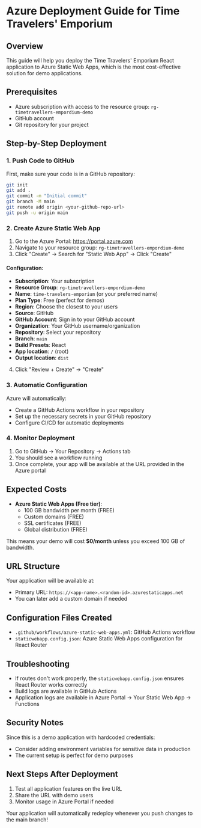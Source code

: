 # Azure Deployment Guide for Time Travelers' Emporium

## Overview
This guide will help you deploy the Time Travelers' Emporium React application to Azure Static Web Apps, which is the most cost-effective solution for demo applications.

## Prerequisites
- Azure subscription with access to the resource group: `rg-timetravellers-empordium-demo`
- GitHub account
- Git repository for your project

## Step-by-Step Deployment

### 1. Push Code to GitHub
First, make sure your code is in a GitHub repository:

```bash
git init
git add .
git commit -m "Initial commit"
git branch -M main
git remote add origin <your-github-repo-url>
git push -u origin main
```

### 2. Create Azure Static Web App

1. Go to the Azure Portal: https://portal.azure.com
2. Navigate to your resource group: `rg-timetravellers-empordium-demo`
3. Click "Create" → Search for "Static Web App" → Click "Create"

#### Configuration:
- **Subscription**: Your subscription
- **Resource Group**: `rg-timetravellers-empordium-demo`
- **Name**: `time-travelers-emporium` (or your preferred name)
- **Plan Type**: Free (perfect for demos)
- **Region**: Choose the closest to your users
- **Source**: GitHub
- **GitHub Account**: Sign in to your GitHub account
- **Organization**: Your GitHub username/organization
- **Repository**: Select your repository
- **Branch**: `main`
- **Build Presets**: React
- **App location**: `/` (root)
- **Output location**: `dist`

4. Click "Review + Create" → "Create"

### 3. Automatic Configuration
Azure will automatically:
- Create a GitHub Actions workflow in your repository
- Set up the necessary secrets in your GitHub repository
- Configure CI/CD for automatic deployments

### 4. Monitor Deployment
1. Go to GitHub → Your Repository → Actions tab
2. You should see a workflow running
3. Once complete, your app will be available at the URL provided in the Azure portal

## Expected Costs
- **Azure Static Web Apps (Free tier)**:
  - 100 GB bandwidth per month (FREE)
  - Custom domains (FREE)
  - SSL certificates (FREE)
  - Global distribution (FREE)

This means your demo will cost **$0/month** unless you exceed 100 GB of bandwidth.

## URL Structure
Your application will be available at:
- Primary URL: `https://<app-name>.<random-id>.azurestaticapps.net`
- You can later add a custom domain if needed

## Configuration Files Created
- `.github/workflows/azure-static-web-apps.yml`: GitHub Actions workflow
- `staticwebapp.config.json`: Azure Static Web Apps configuration for React Router

## Troubleshooting
- If routes don't work properly, the `staticwebapp.config.json` ensures React Router works correctly
- Build logs are available in GitHub Actions
- Application logs are available in Azure Portal → Your Static Web App → Functions

## Security Notes
Since this is a demo application with hardcoded credentials:
- Consider adding environment variables for sensitive data in production
- The current setup is perfect for demo purposes

## Next Steps After Deployment
1. Test all application features on the live URL
2. Share the URL with demo users
3. Monitor usage in Azure Portal if needed

Your application will automatically redeploy whenever you push changes to the main branch!
